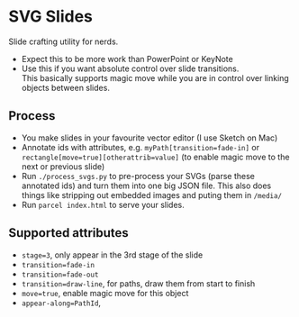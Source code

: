 # SVG Slides

Slide crafting utility for nerds.

- Expect this to be more work than PowerPoint or KeyNote
- Use this if you want absolute control over slide transitions.<br>
  This basically supports magic move while you are in control over linking objects between slides.

## Process

- You make slides in your favourite vector editor (I use Sketch on Mac)
- Annotate ids with attributes, e.g. `myPath[transition=fade-in]` or `rectangle[move=true][otherattrib=value]` (to enable magic move to the next or previous slide)
- Run `./process_svgs.py` to pre-process your SVGs (parse these annotated ids) and turn them into one big JSON file. This also does things like stripping out embedded images and puting them in `/media/`
- Run `parcel index.html` to serve your slides.

## Supported attributes

- `stage=3`, only appear in the 3rd stage of the slide
- `transition=fade-in`
- `transition=fade-out`
- `transition=draw-line`, for paths, draw them from start to finish
- `move=true`, enable magic move for this object
- `appear-along=PathId`,
